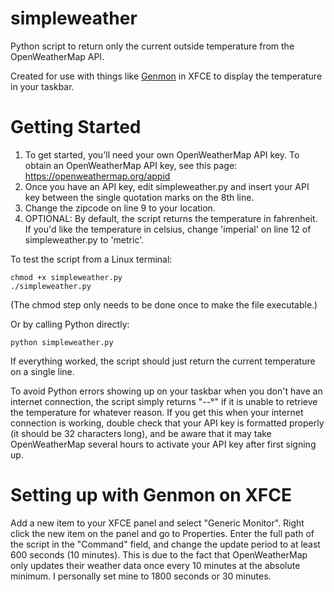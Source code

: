 # simpleweather
Python script to return only the current outside temperature from the OpenWeatherMap API.

Created for use with things like <a href="https://goodies.xfce.org/projects/panel-plugins/xfce4-genmon-plugin">Genmon</a> in XFCE to display the temperature in your taskbar.

# Getting Started
1. To get started, you'll need your own OpenWeatherMap API key. To obtain an OpenWeatherMap API key, see this page: https://openweathermap.org/appid
2. Once you have an API key, edit simpleweather.py and insert your API key between the single quotation marks on the 8th line.
3. Change the zipcode on line 9 to your location.
4. OPTIONAL: By default, the script returns the temperature in fahrenheit. If you'd like the temperature in celsius, change 'imperial' on line 12 of simpleweather.py to 'metric'.

To test the script from a Linux terminal:

```
chmod +x simpleweather.py
./simpleweather.py
```
(The chmod step only needs to be done once to make the file executable.)


Or by calling Python directly:
```
python simpleweather.py
```

If everything worked, the script should just return the current temperature on a single line.

To avoid Python errors showing up on your taskbar when you don't have an internet connection, the script simply returns "--°" if it is unable to retrieve the temperature for whatever reason. If you get this when your internet connection is working, double check that your API key is formatted properly (it should be 32 characters long), and be aware that it may take OpenWeatherMap several hours to activate your API key after first signing up.

# Setting up with Genmon on XFCE
Add a new item to your XFCE panel and select "Generic Monitor". Right click the new item on the panel and go to Properties. Enter the full path of the script in the "Command" field, and change the update period to at least 600 seconds (10 minutes). This is due to the fact that OpenWeatherMap only updates their weather data once every 10 minutes at the absolute minimum. I personally set mine to 1800 seconds or 30 minutes.
